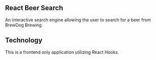 ## React Beer Search

An interactive search engine allowing the user to search for a beer from BrewDog Brewing

## Technology

This is a frontend only application utilizing React Hooks.



